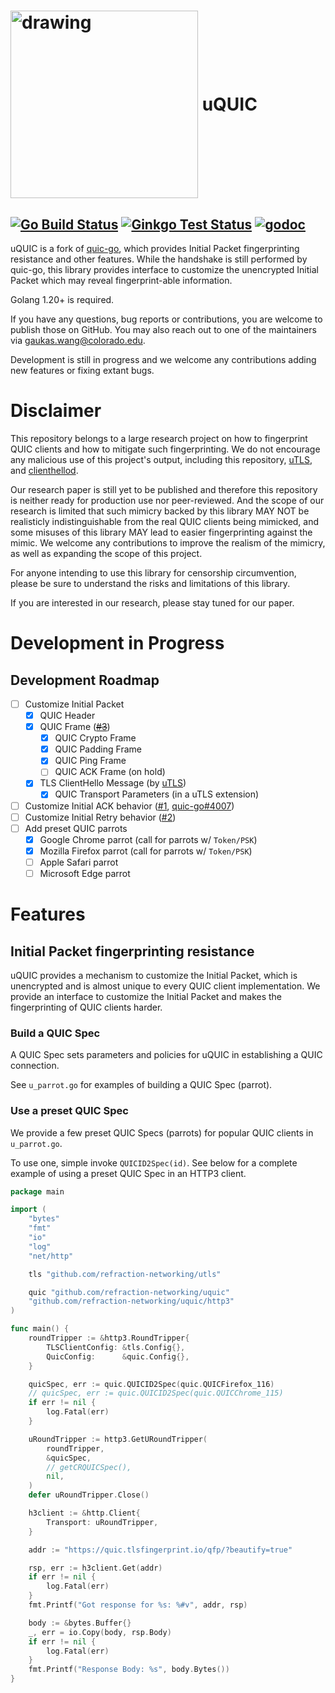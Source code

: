 # <div> <img style="vertical-align:middle" src="docs/uQUIC_nopadding.png" alt="drawing" width="300"/> <span style="vertical-align:middle">uQUIC</span> </div>

[![Go Build Status](https://github.com/refraction-networking/uquic/actions/workflows/go_build.yml/badge.svg?branch=master)](https://github.com/refraction-networking/uquic/actions/workflows/go_build.yml)
[![Ginkgo Test Status](https://github.com/refraction-networking/uquic/actions/workflows/ginkgo_test.yml/badge.svg?branch=master)](https://github.com/refraction-networking/uquic/actions/workflows/ginkgo_test.yml)
[![godoc](https://img.shields.io/badge/godoc-reference-blue.svg)](https://godoc.org/github.com/refraction-networking/uquic)
---
uQUIC is a fork of [quic-go](https://github.com/quic-go/quic-go), which provides Initial Packet fingerprinting resistance and other features. While the handshake is still performed by quic-go, this library provides interface to customize the unencrypted Initial Packet which may reveal fingerprint-able information. 

Golang 1.20+ is required.

If you have any questions, bug reports or contributions, you are welcome to publish those on GitHub. You may also reach out to one of the maintainers via gaukas.wang@colorado.edu.

Development is still in progress and we welcome any contributions adding new features or fixing extant bugs.

# Disclaimer
This repository belongs to a large research project on how to fingerprint QUIC clients and how to mitigate such fingerprinting. We do not encourage any malicious use of this project's output, including this repository, [uTLS](https://github.com/refraction-networking/utls), and [clienthellod](https://github.com/gaukas/clienthellod).

Our research paper is still yet to be published and therefore this repository is neither ready for production use nor peer-reviewed. And the scope of our research is limited that such mimicry backed by this library MAY NOT be realisticly indistinguishable from the real QUIC clients being mimicked, and some misuses of this library MAY lead to easier fingerprinting against the mimic. We welcome any contributions to improve the realism of the mimicry, as well as expanding the scope of this project. 

For anyone intending to use this library for censorship circumvention, please be sure to understand the risks and limitations of this library. 

If you are interested in our research, please stay tuned for our paper.

# Development in Progress
## Development Roadmap
- [ ] Customize Initial Packet 
	- [x] QUIC Header 
	- [x] QUIC Frame (~~[#3](https://github.com/refraction-networking/uquic/issues/3)~~)
		- [x] QUIC Crypto Frame
		- [x] QUIC Padding Frame
		- [x] QUIC Ping Frame
		- [ ] QUIC ACK Frame (on hold)
	- [x] TLS ClientHello Message (by [uTLS](https://github.com/refraction-networking/utls))
		- [x] QUIC Transport Parameters (in a uTLS extension)
- [ ] Customize Initial ACK behavior ([#1](https://github.com/refraction-networking/uquic/issues/1), [quic-go#4007](https://github.com/quic-go/quic-go/issues/4007))
- [ ] Customize Initial Retry behavior ([#2](https://github.com/refraction-networking/uquic/issues/2))
- [ ] Add preset QUIC parrots
	- [x] Google Chrome parrot (call for parrots w/ `Token/PSK`)
	- [x] Mozilla Firefox parrot (call for parrots w/ `Token/PSK`)
	- [ ] Apple Safari parrot
	- [ ] Microsoft Edge parrot

# Features
## Initial Packet fingerprinting resistance
uQUIC provides a mechanism to customize the Initial Packet, which is unencrypted and is almost unique to every QUIC client implementation. We provide an interface to customize the Initial Packet and makes the fingerprinting of QUIC clients harder.

### Build a QUIC Spec
A QUIC Spec sets parameters and policies for uQUIC in establishing a QUIC connection. 

See `u_parrot.go` for examples of building a QUIC Spec (parrot).

### Use a preset QUIC Spec
We provide a few preset QUIC Specs (parrots) for popular QUIC clients in `u_parrot.go`.

To use one, simple invoke `QUICID2Spec(id)`. See below for a complete example of using a preset QUIC Spec in an HTTP3 client.

```go
package main

import (
	"bytes"
	"fmt"
	"io"
	"log"
	"net/http"

	tls "github.com/refraction-networking/utls"

	quic "github.com/refraction-networking/uquic"
	"github.com/refraction-networking/uquic/http3"
)

func main() {
	roundTripper := &http3.RoundTripper{
		TLSClientConfig: &tls.Config{},
		QuicConfig:      &quic.Config{},
	}

	quicSpec, err := quic.QUICID2Spec(quic.QUICFirefox_116)
	// quicSpec, err := quic.QUICID2Spec(quic.QUICChrome_115)
	if err != nil {
		log.Fatal(err)
	}

	uRoundTripper := http3.GetURoundTripper(
		roundTripper,
		&quicSpec,
		// getCRQUICSpec(),
		nil,
	)
	defer uRoundTripper.Close()

	h3client := &http.Client{
		Transport: uRoundTripper,
	}

	addr := "https://quic.tlsfingerprint.io/qfp/?beautify=true"

	rsp, err := h3client.Get(addr)
	if err != nil {
		log.Fatal(err)
	}
	fmt.Printf("Got response for %s: %#v", addr, rsp)

	body := &bytes.Buffer{}
	_, err = io.Copy(body, rsp.Body)
	if err != nil {
		log.Fatal(err)
	}
	fmt.Printf("Response Body: %s", body.Bytes())
}
```
